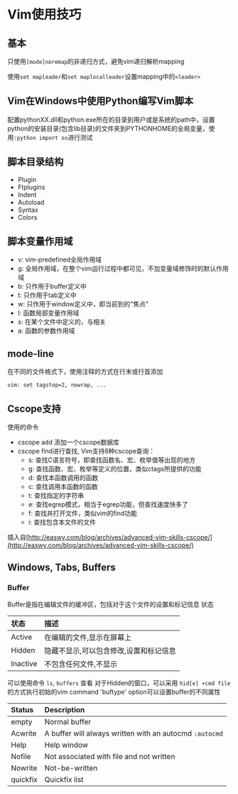 # Vim使用技巧

## 基本

只使用`[mode]noremap`的非递归方式，避免vim递归解析mapping

使用`set mapleader`和`set maplocalleader`设置mapping中的`<leader>`

## Vim在Windows中使用Python编写Vim脚本

配置pythonXX.dll和python.exe所在的目录到用户或是系统的path中，设置python的安装目录(包含lib目录)的文件夹到PYTHONHOME的全局变量，使用```:python import os```进行测试

## 脚本目录结构
- Plugin
- Ftplugins
- Indent
- Autoload
- Syntax
- Colors

## 脚本变量作用域
- v: vim-predefined全局作用域
- g: 全局作用域，在整个vim运行过程中都可见，不加变量域修饰时的默认作用域
- b: 只作用于buffer定义中
- t: 只作用于tab定义中
- w: 只作用于window定义中，即当前到的"焦点"
- l: 函数局部变量作用域
- s: 在某个文件中定义的，与<SID>相关
- a: 函数的参数作用域

## mode-line

在不同的文件格式下，使用注释的方式在行末或行首添加

```vim
vim: set tagstop=2, nowrap, ...
```



## Cscope支持

使用的命令
- cscope add  添加一个cscope数据库
- cscope find进行查找, Vim支持8种cscope查询： 
  - s: 查找C语言符号，即查找函数名、宏、枚举值等出现的地方 
  - g: 查找函数、宏、枚举等定义的位置，类似ctags所提供的功能 
  - d: 查找本函数调用的函数 
  - c: 查找调用本函数的函数 
  - t: 查找指定的字符串 
  - e: 查找egrep模式，相当于egrep功能，但查找速度快多了 
  - f: 查找并打开文件，类似vim的find功能 
  - i: 查找包含本文件的文件

插入自[http://easwy.com/blog/archives/advanced-vim-skills-cscope/](http://easwy.com/blog/archives/advanced-vim-skills-cscope/)

## Windows, Tabs, Buffers
### Buffer
Buffer是指在编辑文件的缓冲区，包括对于这个文件的设置和标记信息
状态

| 状态      | 描述                                      |
| :-------- | :--------                                |
| Active    | 在编辑的文件,显示在屏幕上                   |
| Hidden    | 隐藏不显示,可以包含修改,设置和标记信息       |
| Inactive	| 不包含任何文件,不显示                      |

可以使用命令 ```ls```, ```buffers``` 查看
对于Hidden的窗口，可以采用 ```hid[e] +cmd file``` 的方式执行初始的vim command
'buftype' option可以设置buffer的不同属性

| Status    | Description                                                 |
| :-------- | :--------                                                   |
| empty     | Normal buffer                                               |
| Acwrite   | A buffer will always written with an autocmd ```:autocmd``` |
| Help      | Help window                                                 |
| Nofile    | Not associated with file and not written                    |
| Nowrite   | Not-be-written                                              |
| quickfix  | Quickfix list                                               |

